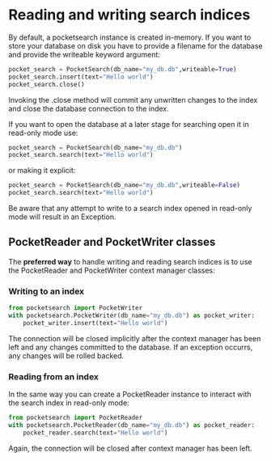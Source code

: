 # Reading and writing search indices

By default, a pocketsearch instance is created in-memory. If you want to store 
your database on disk you have to provide a filename for the database and provide the writeable keyword argument:

```Python
pocket_search = PocketSearch(db_name="my_db.db",writeable=True)
pocket_search.insert(text="Hello world")
pocket_search.close()
```

Invoking the .close method will commit any unwritten changes to the index and close 
the database connection to the index.

If you want to open the database at a later stage for searching open it in 
read-only mode use:

```Python
pocket_search = PocketSearch(db_name="my_db.db")
pocket_search.search(text="Hello world")
```

or making it explicit:

```Python
pocket_search = PocketSearch(db_name="my_db.db",writeable=False)
pocket_search.search(text="Hello world")
```

Be aware that any attempt to write to a search index opened in read-only mode will 
result in an Exception.

## PocketReader and PocketWriter classes

The **preferred way** to handle writing and reading search indices is to use the PocketReader
and PocketWriter context manager classes:

### Writing to an index

```Python
from pocketsearch import PocketWriter
with pocketsearch.PocketWriter(db_name="my_db.db") as pocket_writer:
    pocket_writer.insert(text="Hello world")
```

The connection will be closed implicitly after the context manager has been left and any changes committed to the database.
If an exception occurrs, any changes will be rolled backed. 

### Reading from an index

In the same way you can create a PocketReader instance to interact with the search 
index in read-only mode:

```Python
from pocketsearch import PocketReader
with pocketsearch.PocketReader(db_name="my_db.db") as pocket_reader:
    pocket_reader.search(text="Hello world")
```

Again, the connection will be closed after context manager has been left.





